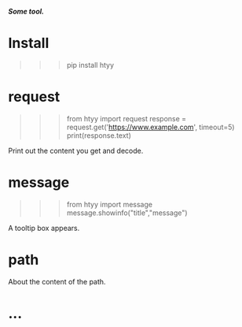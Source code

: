 ***Some tool.***

# Install
>>> pip install htyy

# request
>>> from htyy import request
>>> response = request.get('https://www.example.com', timeout=5)
>>> print(response.text)

Print out the content you get and decode.

# message
>>> from htyy import message
>>> message.showinfo("title","message")

A tooltip box appears.

# path
About the content of the path.

# ...